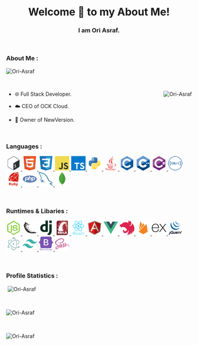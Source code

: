 <h1 align="center">Welcome 👋 to my About Me!</h1>
<h3 align="center">I am Ori Asraf.</h3>

<br>

<p align="right"> <h3>About Me : </h3> <img src="https://komarev.com/ghpvc/?username=Ori-Asraf&label=Profile%20views&color=0e75b6&style=flat"
    alt="Ori-Asraf" /> 
  </p>

<br>

<p><img align="right" src="https://cdn.discordapp.com/attachments/804364167392919593/885146974645551114/OCK.gif" alt="Ori-Asraf" href="https://github.com/Ori-Asraf/" target="_blank" rel="noreferrer" /></p>


- 🌐 Full Stack Developer.

- ☁️ CEO of OCK Cloud.

- 👑 Owner of NewVersion.

<br>

<h3 align="left">Languages :</h3>
<p align="left">
    <a href="https://www.gnu.org/software/bash/" target="_blank" rel="noreferrer">
        <img src="https://raw.githubusercontent.com/devicons/devicon/master/icons/bash/bash-original.svg"
        alt="bash" width="40" height="40" />
    </a> 
    <a href="https://www.w3schools.com/html/" target="_blank" rel="noreferrer">
        <img src="https://raw.githubusercontent.com/devicons/devicon/master/icons/html5/html5-original.svg"
        alt="html5" width="40" height="40" />
    </a>  
    <a href="https://www.w3schools.com/css/" target="_blank" rel="noreferrer">
        <img src="https://raw.githubusercontent.com/devicons/devicon/master/icons/css3/css3-original.svg"
        alt="css3" width="40" height="40" />
    </a>  
    <a href="https://www.w3schools.com/js/" target="_blank" rel="noreferrer">
        <img src="https://raw.githubusercontent.com/devicons/devicon/master/icons/javascript/javascript-original.svg"
        alt="javascript" width="40" height="40" />
    </a>
    <a href="https://www.typescriptlang.org/" target="_blank" rel="noreferrer">
        <img src="https://raw.githubusercontent.com/devicons/devicon/master/icons/typescript/typescript-original.svg"
        alt="typescript" width="40" height="40" />
    </a>
    <a href="https://www.python.org/" target="_blank" rel="noreferrer">
        <img src="https://raw.githubusercontent.com/devicons/devicon/master/icons/python/python-original.svg"
        alt="python" width="40" height="40" />
    </a>
    <a href="https://www.java.com/en/" target="_blank" rel="noreferrer">
        <img src="https://raw.githubusercontent.com/devicons/devicon/master/icons/java/java-plain.svg"
        alt="java" width="40" height="40" />
    </a>
    <a href="https://www.w3schools.com/c/c_intro.php" target="_blank" rel="noreferrer">
        <img src="https://raw.githubusercontent.com/devicons/devicon/master/icons/c/c-original.svg"
        alt="c" width="40" height="40" />
    </a>
    <a href="https://www.w3schools.com/cpp/" target="_blank" rel="noreferrer">
        <img src="https://raw.githubusercontent.com/devicons/devicon/master/icons/cplusplus/cplusplus-original.svg"
        alt="cplusplus" width="40" height="40" />
    </a>
    <a href="https://docs.microsoft.com/en-us/dotnet/csharp/" target="_blank" rel="noreferrer">
        <img src="https://raw.githubusercontent.com/devicons/devicon/master/icons/csharp/csharp-original.svg"
        alt="csharp" width="40" height="40" />
    </a>
    <a href="https://developer.apple.com/documentation/objectivec" target="_blank" rel="noreferrer">
        <img src="https://raw.githubusercontent.com/devicons/devicon/master/icons/objectivec/objectivec-plain.svg"
        alt="objc" width="40" height="40" />
    </a>
    <a href="https://www.ruby-lang.org/en/" target="_blank" rel="noreferrer">
        <img src="https://raw.githubusercontent.com/devicons/devicon/master/icons/ruby/ruby-plain-wordmark.svg"
        alt="ruby" width="40" height="40" />
    </a>
    <a href="https://www.php.net/" target="_blank" rel="noreferrer">
        <img src="https://raw.githubusercontent.com/devicons/devicon/master/icons/php/php-plain.svg"
        alt="php" width="40" height="40" />
    </a>
    <a href="https://www.mysql.com/" target="_blank" rel="noreferrer">
        <img src="https://raw.githubusercontent.com/devicons/devicon/master/icons/mysql/mysql-plain.svg"
        alt="mysql" width="40" height="40" />
    </a>
    <a href="https://www.mongodb.com/" target="_blank" rel="noreferrer">
        <img src="https://raw.githubusercontent.com/devicons/devicon/master/icons/mongodb/mongodb-original.svg"
        alt="mongodb" width="40" height="40" />
    </a>
    
</p>

<br>

<h3 align="left">Runtimes & Libaries :</h3>
<p align="left"> 
    <a href="https://nodejs.org/en/" target="_blank" rel="noreferrer">
        <img src="https://raw.githubusercontent.com/devicons/devicon/master/icons/nodejs/nodejs-plain.svg"
        alt="react" width="40" height="40" />
    </a>  
    <a href=https://flask.palletsprojects.com/en/2.1.x/" target="_blank" rel="noreferrer">
        <img src="https://raw.githubusercontent.com/devicons/devicon/master/icons/flask/flask-original.svg"
        alt="flask" width="40" height="40" />
    </a>  
    <a href="https://www.djangoproject.com/" target="_blank" rel="noreferrer">
        <img src="https://raw.githubusercontent.com/devicons/devicon/master/icons/django/django-plain.svg"
        alt="django" width="40" height="40" />
    </a>  
    <a href="https://rubyonrails.org/" target="_blank" rel="noreferrer"> 
        <img src="https://raw.githubusercontent.com/devicons/devicon/master/icons/rails/rails-original-wordmark.svg" 
        alt="rubyonrails" width="40" height="40" /> 
    </a> 
    <a href="https://reactjs.org/" target="_blank" rel="noreferrer">
        <img src="https://raw.githubusercontent.com/devicons/devicon/master/icons/react/react-original-wordmark.svg"
        alt="react" width="40" height="40" />
    </a>  
    <a href="https://angularjs.org/" target="_blank" rel="noreferrer"> 
        <img src="https://raw.githubusercontent.com/devicons/devicon/master/icons/angularjs/angularjs-original.svg"
        alt="angularjs" width="40" height="40" /> 
    </a>
    <a href="https://vuejs.org/" target="_blank" rel="noreferrer">
        <img src="https://raw.githubusercontent.com/devicons/devicon/master/icons/vuejs/vuejs-original.svg"
        alt="vuejs" width="40" height="40" /> 
    </a> 
    <a href="https://nestjs.com/" target="_blank" rel="noreferrer"> 
        <img src="https://raw.githubusercontent.com/devicons/devicon/master/icons/nestjs/nestjs-plain.svg" 
        alt="nestjs" width="40" height="40" /> 
    </a> 
    <a href="https://firebase.google.com/" target="_blank" rel="noreferrer"> 
        <img src="https://raw.githubusercontent.com/devicons/devicon/master/icons/firebase/firebase-plain.svg" 
        alt="firebase" width="40" height="40" /> 
    </a>
   <a href="https://expressjs.com/" target="_blank" rel="noreferrer"> 
        <img src="https://raw.githubusercontent.com/devicons/devicon/master/icons/express/express-original.svg" 
        alt="expressjs" width="40" height="40" /> 
    </a> 
    <a href="https://jquery.com/" target="_blank" rel="noreferrer">
        <img src="https://raw.githubusercontent.com/devicons/devicon/master/icons/jquery/jquery-original-wordmark.svg"
        alt="jquery" width="40" height="40" /> 
    </a> 
    <a href="https://www.electronjs.org/" target="_blank" rel="noreferrer"> 
        <img src="https://raw.githubusercontent.com/devicons/devicon/master/icons/electron/electron-original.svg" 
        alt="electronjs" width="40" height="40" /> 
    </a>   
    <a href="https://tailwindcss.com/" target="_blank" rel="noreferrer"> 
        <img src="https://raw.githubusercontent.com/devicons/devicon/master/icons/tailwindcss/tailwindcss-plain.svg" 
        alt="tailwindcss" width="40" height="40" /> 
    </a>  
    <a href="https://getbootstrap.com" target="_blank" rel="noreferrer">
        <img src="https://raw.githubusercontent.com/devicons/devicon/master/icons/bootstrap/bootstrap-plain-wordmark.svg"
        alt="bootstrap" width="40" height="40" /> 
    </a> 
    <a href="https://sass-lang.com" target="_blank" rel="noreferrer"> 
        <img src="https://raw.githubusercontent.com/devicons/devicon/master/icons/sass/sass-original.svg" 
        alt="sass" width="40" height="40" /> 
    </a> 
</p>

<br>

<h3>Profile Statistics :</h3>

<p>&nbsp;<img align="center" src="https://github-readme-stats.vercel.app/api?username=Ori-Asraf&show_icons=true&locale=en"
    alt="Ori-Asraf" /></p>

<br>

<p><img align="center" src="https://github-readme-streak-stats.herokuapp.com/?user=Ori-Asraf&" alt="Ori-Asraf" /></p>

<br>


<p><img align="center"
    src="https://github-readme-stats.vercel.app/api/top-langs?username=Ori-Asraf&show_icons=true&locale=en&layout=compact"
    alt="Ori-Asraf" /></p>

<br>
